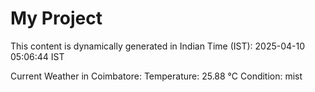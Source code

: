 # My Project

This content is dynamically generated in Indian Time (IST): 2025-04-10 05:06:44 IST


Current Weather in Coimbatore:
Temperature: 25.88 °C
Condition: mist
